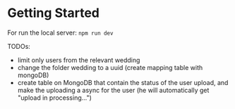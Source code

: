 # Getting Started

For run the local server: `npm run dev`



TODOs:
- limit only users from the relevant wedding
- change the folder  wedding to a uuid (create mapping table with mongoDB)
- create table on MongoDB that contain the status of the user upload, and make the uploading a async for the user (he will automatically get "upload in processing...")